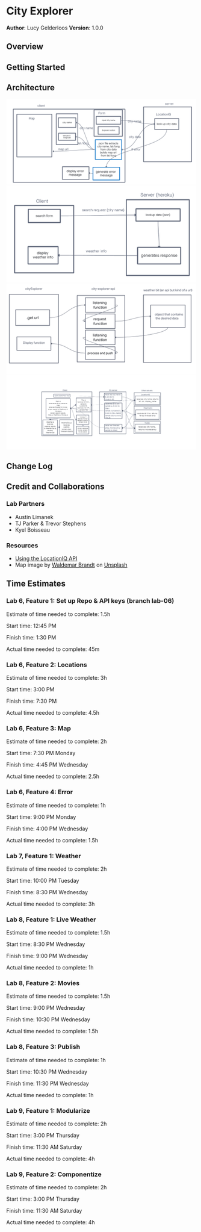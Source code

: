# City Explorer

**Author**: Lucy Gelderloos
**Version**: 1.0.0

## Overview
<!-- Provide a high level overview of what this application is and why you are building it, beyond the fact that it's an assignment for this class. (i.e. What's your problem domain?) -->

## Getting Started
<!-- What are the steps that a user must take in order to build this app on their own machine and get it running? -->

## Architecture

![Day 1 Whiteboard](./src/img/lab-06-whiteboard.png)
![Day 2 Whiteboard](./src/img/lab-07-diagram.png)
![Day 3 Whiteboard](./src/img/lab-08-diagram.png)
![Day 4 Whiteboard](./src/img/lab-09-diagram.png)

## Change Log
<!-- Use this area to document the iterative changes made to your application as each feature is successfully implemented. Use time stamps. Here's an example:

01-01-2001 4:59pm - Application now has a fully-functional express server, with a GET route for the location resource. -->

## Credit and Collaborations

### Lab Partners

- Austin Limanek
- TJ Parker & Trevor Stephens
- Kyel Boisseau

### Resources

- [Using the LocationIQ API](https://www.youtube.com/watch?v=ZXT8i0qR2vE)
- Map image by [Waldemar Brandt]("https://unsplash.com/@waldemarbrandt67w?utm_source=unsplash&utm_medium=referral&utm_content=creditCopyText") on [Unsplash](https://unsplash.com/?utm_source=unsplash&utm_medium=referral&utm_content=creditCopyText")

## Time Estimates

### Lab 6, Feature 1: Set up Repo & API keys (branch lab-06)

Estimate of time needed to complete: 1.5h

Start time: 12:45 PM

Finish time: 1:30 PM

Actual time needed to complete: 45m

### Lab 6, Feature 2: Locations

Estimate of time needed to complete: 3h

Start time: 3:00 PM

Finish time: 7:30 PM

Actual time needed to complete: 4.5h

### Lab 6, Feature 3: Map

Estimate of time needed to complete: 2h

Start time: 7:30 PM Monday

Finish time: 4:45 PM Wednesday

Actual time needed to complete: 2.5h

### Lab 6, Feature 4: Error

Estimate of time needed to complete: 1h

Start time: 9:00 PM Monday

Finish time: 4:00 PM Wednesday

Actual time needed to complete: 1.5h

### Lab 7, Feature 1: Weather

Estimate of time needed to complete: 2h

Start time: 10:00 PM Tuesday

Finish time: 8:30 PM Wednesday

Actual time needed to complete: 3h

### Lab 8, Feature 1: Live Weather

Estimate of time needed to complete: 1.5h

Start time: 8:30 PM Wednesday

Finish time: 9:00 PM Wednesday

Actual time needed to complete: 1h

### Lab 8, Feature 2: Movies

Estimate of time needed to complete: 1.5h

Start time: 9:00 PM Wednesday

Finish time: 10:30 PM Wednesday

Actual time needed to complete: 1.5h

### Lab 8, Feature 3: Publish

Estimate of time needed to complete: 1h

Start time: 10:30 PM Wednesday

Finish time: 11:30 PM Wednesday

Actual time needed to complete: 1h

### Lab 9, Feature 1: Modularize

Estimate of time needed to complete: 2h

Start time: 3:00 PM Thursday

Finish time: 11:30 AM Saturday

Actual time needed to complete: 4h

### Lab 9, Feature 2: Componentize

Estimate of time needed to complete: 2h

Start time: 3:00 PM Thursday

Finish time: 11:30 AM Saturday

Actual time needed to complete: 4h
